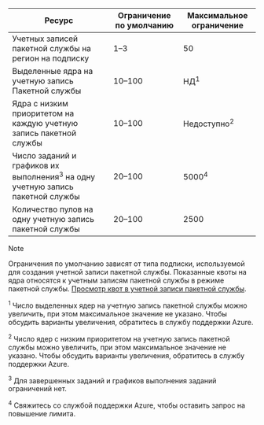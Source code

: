 | **Ресурс** | **Ограничение по умолчанию** | **Максимальное ограничение** |
| --- | --- | --- |
| Учетных записей пакетной службы на регион на подписку | 1–3 |50 |
| Выделенные ядра на учетную запись Пакетной службы | 10–100 | НД<sup>1</sup> |
| Ядра с низким приоритетом на каждую учетную запись пакетной службы | 10–100 | Недоступно<sup>2</sup> |
| Число заданий и графиков их выполнения<sup>3</sup> на одну учетную запись пакетной службы | 20–100 | 5000<sup>4</sup> |
| Количество пулов на одну учетную запись пакетной службы | 20–100 | 2500 |

> [!NOTE]
> Ограничения по умолчанию зависят от типа подписки, используемой для создания учетной записи пакетной службы. Показанные квоты на ядра относятся к учетным записям пакетной службы в режиме пакетной службы. [Просмотр квот в учетной записи пакетной службы](../articles/batch/batch-quota-limit.md#view-batch-quotas). 

<sup>1</sup> Число выделенных ядер на учетную запись пакетной службы можно увеличить, при этом максимальное значение не указано. Чтобы обсудить варианты увеличения, обратитесь в службу поддержки Azure.

<sup>2</sup> Число ядер с низким приоритетом на учетную запись пакетной службы можно увеличить, при этом максимальное значение не указано. Чтобы обсудить варианты увеличения, обратитесь в службу поддержки Azure.

<sup>3</sup> Для завершенных заданий и графиков выполнения заданий ограничений нет.

<sup>4</sup> Свяжитесь со службой поддержки Azure, чтобы оставить запрос на повышение лимита.
